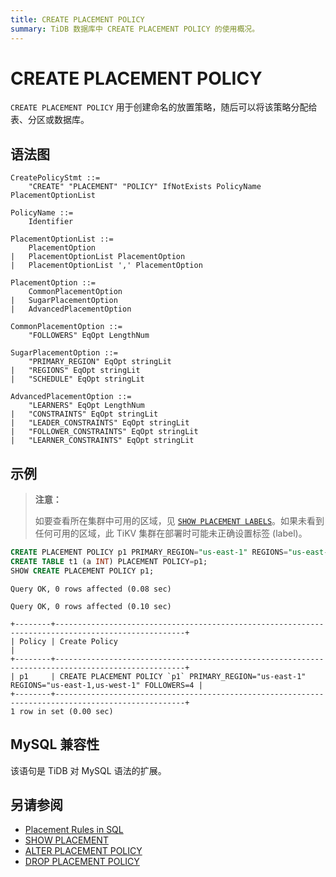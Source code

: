 ```yaml
---
title: CREATE PLACEMENT POLICY
summary: TiDB 数据库中 CREATE PLACEMENT POLICY 的使用概况。
---
```


# CREATE PLACEMENT POLICY

`CREATE PLACEMENT POLICY` 用于创建命名的放置策略，随后可以将该策略分配给表、分区或数据库。

## 语法图

```ebnf+diagram
CreatePolicyStmt ::=
    "CREATE" "PLACEMENT" "POLICY" IfNotExists PolicyName PlacementOptionList

PolicyName ::=
    Identifier

PlacementOptionList ::=
    PlacementOption
|   PlacementOptionList PlacementOption
|   PlacementOptionList ',' PlacementOption

PlacementOption ::=
    CommonPlacementOption
|   SugarPlacementOption
|   AdvancedPlacementOption

CommonPlacementOption ::=
    "FOLLOWERS" EqOpt LengthNum

SugarPlacementOption ::=
    "PRIMARY_REGION" EqOpt stringLit
|   "REGIONS" EqOpt stringLit
|   "SCHEDULE" EqOpt stringLit

AdvancedPlacementOption ::=
    "LEARNERS" EqOpt LengthNum
|   "CONSTRAINTS" EqOpt stringLit
|   "LEADER_CONSTRAINTS" EqOpt stringLit
|   "FOLLOWER_CONSTRAINTS" EqOpt stringLit
|   "LEARNER_CONSTRAINTS" EqOpt stringLit
```

## 示例

> **注意：**
>
> 如要查看所在集群中可用的区域，见 [`SHOW PLACEMENT LABELS`](/sql-statements/sql-statement-show-placement-labels.md)。如果未看到任何可用的区域，此 TiKV 集群在部署时可能未正确设置标签 (label)。


```sql
CREATE PLACEMENT POLICY p1 PRIMARY_REGION="us-east-1" REGIONS="us-east-1,us-west-1" FOLLOWERS=4;
CREATE TABLE t1 (a INT) PLACEMENT POLICY=p1;
SHOW CREATE PLACEMENT POLICY p1;
```

```
Query OK, 0 rows affected (0.08 sec)

Query OK, 0 rows affected (0.10 sec)

+--------+---------------------------------------------------------------------------------------------------+
| Policy | Create Policy                                                                                     |
+--------+---------------------------------------------------------------------------------------------------+
| p1     | CREATE PLACEMENT POLICY `p1` PRIMARY_REGION="us-east-1" REGIONS="us-east-1,us-west-1" FOLLOWERS=4 |
+--------+---------------------------------------------------------------------------------------------------+
1 row in set (0.00 sec)
```

## MySQL 兼容性

该语句是 TiDB 对 MySQL 语法的扩展。

## 另请参阅

* [Placement Rules in SQL](/placement-rules-in-sql.md)
* [SHOW PLACEMENT](/sql-statements/sql-statement-show-placement.md)
* [ALTER PLACEMENT POLICY](/sql-statements/sql-statement-alter-placement-policy.md)
* [DROP PLACEMENT POLICY](/sql-statements/sql-statement-drop-placement-policy.md)
